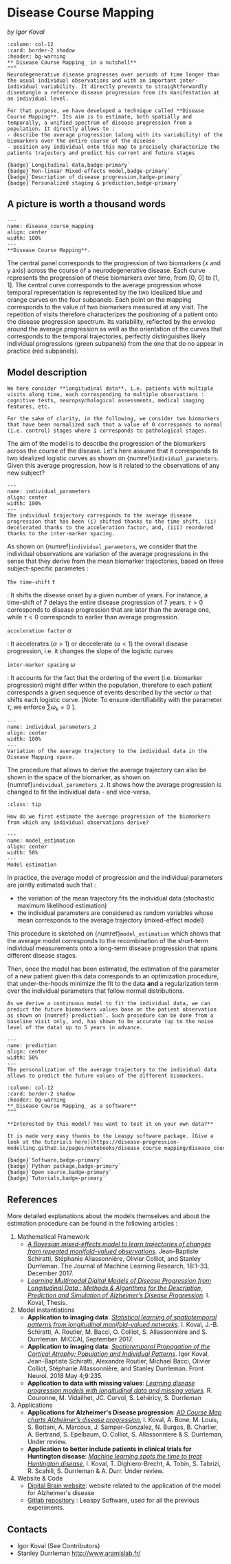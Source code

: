 # Disease Course Mapping
_by Igor Koval_

````{panels}
:column: col-12
:card: border-2 shadow
:header: bg-warning
**_Disease Course Mapping_ in a nutshell**
^^^
Neurodegenerative disease progresses over periods of time longer than the usual individual observations and with an important inter-individual variability. It directly prevents to straightforwardly disentangle a reference disease progression from its manifestation at an individual level.

For that purpose, we have developed a technique called **Disease Course Mapping**. Its aim is to estimate, both spatially and temporally, a unified spectrum of disease progression from a population. It directly allows to :
- describe the average progression (along with its variability) of the biomarkers over the entire course of the disease
- position any individual onto this map to precisely characterize the patients trajectory and predict his current and future stages

{badge}`Longitudinal data,badge-primary`
{badge}`Non-linear Mixed-effects model,badge-primary`
{badge}`Description of disease progression,badge-primary`
{badge}`Personalized staging & prediction,badge-primary`

````

## **A picture is worth a thousand words**


```{figure} ../../_static/img/disease_course_mapping/trajectory_mapping.png
---
name: disease_course_mapping
align: center
width: 100%
---
**Disease Course Mapping**.
```

The central panel corresponds to the progression of two biomarkers (x and y axis) across the course of a neurodegenerative disease. Each curve represents the progression of these biomarkers over time, from [0, 0] to [1, 1]. The central curve corresponds to the average progression whose temporal representation is represented by the two idealized blue and orange curves on the four subpanels. Each point on the mapping corresponds to the value of two biomarkers measured at any visit. The repetition of visits therefore characterizes the positioning of a patient onto the disease progression spectrum. Its variability, reflected by the envelop around the average progression as well as the orientation of the curves that corresponds to the temporal trajectories, perfectly distinguishes likely individual progressions (green subpanels) from the one that do no appear in practice (red subpanels).


## **Model description**

```{admonition} Input data
We here consider **longitudinal data**, i.e. patients with multiple visits along time, each corresponding to multiple observations : cognitive tests, neuropsychological assessments, medical imaging features, etc.
```

```{attention}
For the sake of clarity, in the following, we consider two biomarkers that have been normalized such that a value of 0 corresponds to normal (i.e. control) stages where 1 corresponds to pathological stages.
```

The aim of the model is to describe the progression of the biomarkers across the course of the disease.  Let's here assume that it corresponds to two idealized logistic curves as shown on {numref}`individual_parameters`. Given this average progression, how is it related to the observations of any new subject?


```{figure} ../../_static/img/disease_course_mapping/model_explanation_1.png
---
name: individual_parameters
align: center
width: 100%
---
The individual trajectory corresponds to the average disease progression that has been (i) shifted thanks to the time shift, (ii) decelerated thanks to the acceleration factor, and, (iii) reordered thanks to the inter-marker spacing.
```



As shown on {numref}`individual_parameters`, we consider that the individual observations are variation of the average progressions in the sense that they derive from the mean biomarker trajectories, based on three subject-specific parametes :

`The time-shift` $\tau$

: It shifts the disease onset by a given number of years. For instance, a time-shift of 7 delays the entire disease progression of 7 years. $\tau > 0$ corresponds to disease progression that are later than the average one, while $\tau < 0$ corresponds to earlier than average progression.

`acceleration factor` $\alpha$

: It accelerates ($\alpha > 1$) or deccelerate ($\alpha < 1$) the overall disease progression, i.e. it changes the slope of the logistic curves

`inter-marker spacing` $\omega$

: It accounts for the fact that the ordering of the event (i.e. biomarker progression) might differ within the population, therefore to each patient corresponds a given sequence of events described by the vector $\omega$ that shifts each logistic curve. [Note: To ensure identifiability with the parameter $\tau$, we enforce $\sum \omega_k = 0$ ].


```{figure} ../../_static/img/disease_course_mapping/model_explanation_2.png
---
name: individual_parameters_2
align: center
width: 100%
---
Variation of the average trajectory to the individual data in the Disease Mapping space.
```


The procedure that allows to derive the average trajectory can also be shown in the space of the biomarker, as shown on {numref}`individual_parameters_2`. It shows how the average progression is changed to fit the individual data - and vice-versa.


```{admonition} Though, a question still holds
:class: tip

How do we first estimate the average progression of the biomarkers from which any individual observations derive?

```

```{figure} ../../_static/img/disease_course_mapping/calibration.png
---
name: model_estimation
align: center
width: 50%
---
Model estimation
```

In practice, the average model of progression _and_ the individual parameters are jointly estimated such that :
  - the variation of the mean trajectory fits the individual data (stochastic maximum likelihood estimation)
  - the individual parameters are considered as random variables whose mean corresponds to the average trajectory (mixed-effect model)

This procedure is sketched on {numref}`model_estimation` which shows that the average model corresponds to the recombination of the short-term individual measurements onto a long-term disease progression that spans different disease stages.

Then, once the model has been estimated, the estimation of the parameter of a new patient given this data corresponds to an optimization procedure, that under-the-hoods minimize the fit to the data **and** a regularization term over the individual parameters that follow normal distributions.

```{admonition} Note
As we derive a continuous model to fit the individual data, we can predict the future biomarkers values base on the patient observation as shown on {numref}`prediction`. Such procedure can be done from a baseline visit only, and, has shown to be accurate (up to the noise level of the data) up to 5 years in advance.
```


```{figure} ../../_static/img/disease_course_mapping/prediction.png
---
name: prediction
align: center
width: 50%
---
The personalization of the average trajectory to the individual data allows to predict the future values of the different biomarkers.
```



````{panels}
:column: col-12
:card: border-2 shadow
:header: bg-warning
**_Disease Course Mapping_ as a software**
^^^

**Interested by this model? You want to test it on your own data?**

It is made very easy thanks to the Leaspy software package. [Give a look at the tutorials here](https://disease-progression-modelling.github.io/pages/notebooks/disease_course_mapping/disease_course_mapping.html).

{badge}`Software,badge-primary`
{badge}`Python package,badge-primary`
{badge}`Open source,badge-primary`
{badge}`Tutorials,badge-primary`

````

## **References**
More detailed explanations about the models themselves and  about the estimation procedure can be found in the following articles :

1. Mathematical Framework
    - [*A Bayesian mixed-effects model to learn trajectories of changes from repeated manifold-valued observations*](https://hal.archives-ouvertes.fr/hal-01540367v3/document). Jean-Baptiste Schiratti, Stéphanie Allassonnière, Olivier Colliot, and Stanley Durrleman.  The Journal of Machine Learning Research, 18:1–33, December 2017.
    - [*Learning Multimodal Digital Models of Disease Progression from Longitudinal Data : Methods & Algorithms for the Description, Prediction and Simulation of Alzheimer’s Disease Progression*](https://tel.archives-ouvertes.fr/tel-02524279/document). I. Koval, Thesis.
2. Model instantiations
    - **Application to imaging data**: [*Statistical learning of spatiotemporal patterns from longitudinal manifold-valued networks*](https://arxiv.org/pdf/1709.08491.pdf). I. Koval, J.-B. Schiratti, A. Routier, M. Bacci, O. Colliot, S. Allassonnière and S. Durrleman. MICCAI, September 2017.
    - **Application to imaging data**: [*Spatiotemporal Propagation of the Cortical Atrophy: Population and Individual Patterns*](https://www.frontiersin.org/articles/10.3389/fneur.2018.00235/full?&utm_source=Email_to_authors_&utm_medium=Email&utm_content=T1_11.5e1_author&utm_campaign=Email_publication&field=&journalName=Frontiers_in_Neurology&id=298610). Igor Koval, Jean-Baptiste Schiratti, Alexandre Routier, Michael Bacci, Olivier Colliot, Stéphanie Allassonnière, and Stanley Durrleman. Front Neurol. 2018 May 4;9:235.
    - **Application to data with missing values**: [*Learning disease progression models with longitudinal data and missing values*](https://hal.archives-ouvertes.fr/hal-02091571/document). R. Couronne, M. Vidailhet, JC. Corvol, S. Lehéricy, S. Durrleman
3. Applications
    - **Applications for Alzheimer's Disease progression**: [*AD Course Map charts Alzheimer’s disease progression*](https://hal.inria.fr/hal-01964821/file/manuscript.pdf), I. Koval, A. Bone, M. Louis, S. Bottani, A. Marcoux, J. Samper-Gonzalez, N. Burgos, B. Charlier, A. Bertrand, S. Epelbaum, O. Colliot, S. Allassonniere & S. Durrleman, Under review.
    - **Application to better include patients in clinical trials for Huntington disease**: [*Machine learning spots the time to treat Huntington disease*](https://assets.researchsquare.com/files/rs-264531/v1/fe70fee1-8187-4572-afd3-271a0220d4b2.pdf), I. Koval, T. Dighiero-Brecht, A. Tobin, S. Tabrizi, R. Scahill, S. Durrleman & A. Durr. Under review.
4. Website & Code
    - [Digital Brain website](https://www.digital-brain.org): website related to the application of the model for Alzheimer's disease
    - [Gitlab repository](https://gitlab.com/icm-institute/aramislab/leaspy/) : Leaspy Software, used for all the previous experiments.


## **Contacts**
- Igor Koval (See Contributors)
- Stanley Durrleman
http://www.aramislab.fr/
